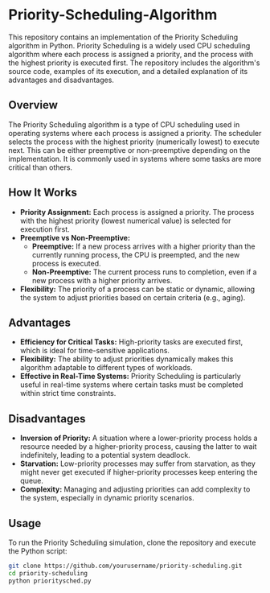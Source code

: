# Priority-Scheduling-Algorithm
This repository contains an implementation of the Priority Scheduling algorithm in Python. Priority Scheduling is a widely used CPU scheduling algorithm where each process is assigned a priority, and the process with the highest priority is executed first. The repository includes the algorithm's source code, examples of its execution, and a detailed explanation of its advantages and disadvantages.

## Overview
The Priority Scheduling algorithm is a type of CPU scheduling used in operating systems where each process is assigned a priority. The scheduler selects the process with the highest priority (numerically lowest) to execute next. This can be either preemptive or non-preemptive depending on the implementation. It is commonly used in systems where some tasks are more critical than others.

## How It Works
- **Priority Assignment:** Each process is assigned a priority. The process with the highest priority (lowest numerical value) is selected for execution first.
- **Preemptive vs Non-Preemptive:** 
  - **Preemptive:** If a new process arrives with a higher priority than the currently running process, the CPU is preempted, and the new process is executed.
  - **Non-Preemptive:** The current process runs to completion, even if a new process with a higher priority arrives.
- **Flexibility:** The priority of a process can be static or dynamic, allowing the system to adjust priorities based on certain criteria (e.g., aging).

## Advantages
- **Efficiency for Critical Tasks:** High-priority tasks are executed first, which is ideal for time-sensitive applications.
- **Flexibility:** The ability to adjust priorities dynamically makes this algorithm adaptable to different types of workloads.
- **Effective in Real-Time Systems:** Priority Scheduling is particularly useful in real-time systems where certain tasks must be completed within strict time constraints.

## Disadvantages
- **Inversion of Priority:** A situation where a lower-priority process holds a resource needed by a higher-priority process, causing the latter to wait indefinitely, leading to a potential system deadlock.
- **Starvation:** Low-priority processes may suffer from starvation, as they might never get executed if higher-priority processes keep entering the queue.
- **Complexity:** Managing and adjusting priorities can add complexity to the system, especially in dynamic priority scenarios.

## Usage
To run the Priority Scheduling simulation, clone the repository and execute the Python script:

```bash
git clone https://github.com/yourusername/priority-scheduling.git
cd priority-scheduling
python prioritysched.py
